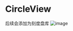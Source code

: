 # CircleView
后续会添加为刻度盘库
![image](https://github.com/sidan26/CirCleView/raw/master/raw/images/1.PNG)
